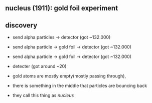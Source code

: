 ## nucleus (1911): gold foil experiment

## discovery

- send alpha particles -> detector (got ~132.000)

- send alpha particle -> gold foil -> detector (got ~132.000)

- send alpha particle -> gold foil -> detector (got ~132.000)
- detecter (got around ~20)

- gold atoms are mostly empty(mostly passing through),
- there is something in the middle that particles are bouncing back
- they call this thing as *nucleus*
